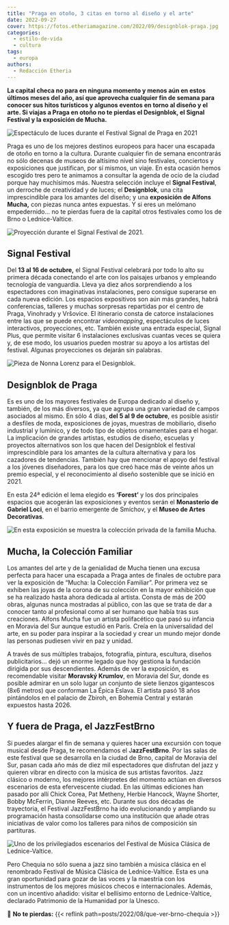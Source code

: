 ```yaml
---
title: "Praga en otoño, 3 citas en torno al diseño y el arte"
date: 2022-09-27
cover: https://fotos.etheriamagazine.com/2022/09/designblok-praga.jpg
categories: 
  - estilo-de-vida
  - cultura
tags: 
  - europa
authors: 
  - Redacción Etheria
---
```


**La capital checa no para en ninguna momento y menos aún en estos últimos meses del 
año, así que aprovecha cualquier fin de semana para conocer sus hitos turísticos y 
algunos eventos en torno al diseño y el arte. Si viajas a Praga en otoño no te pierdas 
el Designblok, el Signal Festival y la exposición de Mucha.** 

![Espectáculo de luces durante el Festival Signal de Praga en 2021](https://fotos.etheriamagazine.com/2022/09/signal-festival-luces.jpg "Espectáculo de luces durante el Signal Festival de Praga en 2021. © Dusan Vondra")

Praga es uno de los mejores destinos europeos para hacer una escapada de otoño en torno 
a la cultura. Durante cualquier fin de semana encontrarás no sólo decenas de museos de 
altísimo nivel sino festivales, conciertos y exposiciones que justifican, por sí mismos, 
un viaje. En esta ocasión hemos escogido tres pero te animamos a consultar la agenda de 
ocio de la ciudad porque hay muchísimos más. Nuestra selección incluye el **Signal 
Festival**, un derroche de creatividad y de luces; el **Designblok**, una cita 
imprescindible para los amantes del diseño; y una **exposición de Alfons Mucha,** con 
piezas nunca antes expuestas. Y si eres un melómano empedernido... no te pierdas fuera 
de la capital otros festivales como los de Brno o Lednice-Valtice. 

![Proyección durante el Signal Festival de 2021.](https://fotos.etheriamagazine.com/2022/09/Signal-festival-praga.jpg "Proyección durante el Signal Festival de 2021. © Jiri Sebek")

## Signal Festival

Del **13 al 16 de octubre,** el Signal Festival celebrará por todo lo alto su primera 
década conectando el arte con los paisajes urbanos y empleando tecnología de vanguardia. 
Lleva ya diez años sorprendiendo a los espectadores con imaginativas instalaciones, pero 
consigue superarse en cada nueva edición. Los espacios expositivos son aún más grandes, 
habrá conferencias, talleres y muchas sorpresas repartidas por el centro de Praga, 
Vinohrady y Vršovice. El itinerario consta de catorce instalaciones entre las que se 
puede encontrar _videomapping_, espectáculos de luces interactivos, proyecciones, etc. 
También existe una entrada especial, Signal Plus, que permite visitar 6 instalaciones 
exclusivas cuantas veces se quiera y, de ese modo, los usuarios pueden mostrar su apoyo 
a los artistas del festival. Algunas proyecciones os dejarán sin palabras. 

![Pieza de Nonna Lorenz para el Designblok.](https://fotos.etheriamagazine.com/2022/09/designblok-praga.jpg "Pieza de Nonna Lorenz para el Designblok. © Jaro")

## Designblok de Praga

Es es uno de los mayores festivales de Europa dedicado al diseño y, también, de los más 
diversos, ya que agrupa una gran variedad de campos asociados al mismo. En sólo 4 días, 
**del 5 al 9 de octubre**, es posible asistir a desfiles de moda, exposiciones de joyas, 
muestras de mobiliario, diseño industrial y lumínico, y de todo tipo de objetos 
ornamentales para el hogar. La implicación de grandes artistas, estudios de diseño, 
escuelas y proyectos alternativos son los que hacen del Designblok el festival 
imprescindible para los amantes de la cultura alternativa y para los cazadores de 
tendencias. También hay que mencionar el apoyo del festival a los jóvenes diseñadores, 
para los que creó hace más de veinte años un premio especial, y el reconocimiento al 
diseño sostenible que se inició en 2021. 

En esta 24ª edición el lema elegido es **‘Forest’** y los dos principales espacios que 
acogerán las exposiciones y eventos serán el **Monasterio de Gabriel Loci**, en el 
barrio emergente de Smíchov, y el **Museo de Artes Decorativas**. 

![En esta exposición se muestra la colección privada de la familia Mucha.](https://fotos.etheriamagazine.com/2022/09/mucha-coleccion-familiar.jpg "En esta exposición se muestra la colección privada de la familia Mucha. © Fundación Mucha")

## Mucha, la Colección Familiar

Los amantes del arte y de la genialidad de Mucha tienen una excusa perfecta para hacer 
una escapada a Praga antes de finales de octubre para ver la exposición de “Mucha: la 
Colección Familiar”. Por primera vez se exhiben las joyas de la corona de su colección 
en la mayor exhibición que se ha realizado hasta ahora dedicada al artista. Consta de 
más de 200 obras, algunas nunca mostradas al público, con las que se trata de dar a 
conocer tanto al profesional como al ser humano que había tras sus creaciones. Alfons 
Mucha fue un artista polifacético que pasó su infancia en Moravia del Sur aunque estudió 
en París. Creía en la universalidad del arte, en su poder para inspirar a la sociedad y 
crear un mundo mejor donde las personas pudiesen vivir en paz y unidad. 

A través de sus múltiples trabajos, fotografía, pintura, escultura, diseños 
publicitarios... dejó un enorme legado que hoy gestiona la fundación dirigida por sus 
descendientes. Además de ver la exposición, es recomendable visitar **Moravský 
Krumlov**, en Moravia del Sur, donde es posible admirar en un solo lugar un conjunto de 
siete lienzos gigantescos (8x6 metros) que conforman La Épica Eslava. El artista pasó 18 
años pintándolos en el palacio de Zbiroh, en Bohemia Central y estarán expuestos hasta 
2026. 

## Y fuera de Praga, el JazzFestBrno

Si puedes alargar el fin de semana y quieres hacer una excursión con toque musical desde 
Praga, te recomendamos el J**azzFestBrno**. Por las salas de este festival que se 
desarrolla en la ciudad de Brno, capital de Moravia del Sur, pasan cada año más de diez 
mil espectadores que disfrutan del jazz y quieren vibrar en directo con la música de sus 
artistas favoritos. Jazz clásico o moderno, los mejores intérpretes del momento actúan 
en diversos escenarios de esta efervescente ciudad. En las últimas ediciones han pasado 
por allí Chick Corea, Pat Metheny, Herbie Hancock, Wayne Shorter, Bobby McFerrin, Dianne 
Reeves, etc. Durante sus dos décadas de trayectoria, el Festival JazzFestBrno ha ido 
evolucionando y ampliando su programación hasta consolidarse como una institución que 
añade otras iniciativas de valor como los talleres para niños de composición sin 
partituras. 

![Uno de los privilegiados escenarios del Festival de Música Clásica de Lednice-Valtice.](https://fotos.etheriamagazine.com/2022/09/festival-musica-lednice.jpg "Uno de los privilegiados escenarios del Festival de Música Clásica de Lednice-Valtice. © Pavel Kristian")

Pero Chequia no sólo suena a jazz sino también a música clásica en el renombrado 
Festival de Música Clásica de Lednice-Valtice. Esta es una gran oportunidad para gozar 
de las voces y la maestría con los instrumentos de los mejores músicos checos e 
internacionales. Además, con un incentivo añadido: visitar el bellísimo entorno de 
Lednice-Valtice, declarado Patrimonio de la Humanidad por la Unesco. 

📌 **No te pierdas:** {{< reflink path=posts/2022/08/que-ver-brno-chequia >}}
